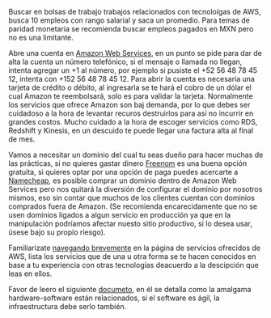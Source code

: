 Buscar en bolsas de trabajo trabajos relacionados con tecnoloígas de AWS, busca 10 empleos con rango salarial y saca un promedio. Para temas de paridad monetaria se recomienda buscar empleos pagados en MXN pero no es una limitante.

Abre una cuenta en [Amazon Web Services](https://portal.aws.amazon.com/billing/signup#/start), en un punto se pide para dar de alta la cuenta un número telefónico, si el mensaje o llamada no llegan, intenta agregar un +1 al número, por ejemplo si pusiste el +52 56 48 78 45 12, intenta con +152 56 48 78 45 12. Para abrir la cuenta es necesaria una tarjeta de crédito o débito, al ingresarla se te hará el cobro de un dólar el cual Amazon te reembolsará, solo es para validar la tarjeta. Normalmente los servicios que ofrece Amazon son baj demanda, por lo que debes ser cuidadoso a la hora de levantar recuros destruirlos para así no incurrir en grandes costos. 
Mucho cuidado a la hora de escoger servicios como RDS, Redshift y Kinesis, en un descuido te puede llegar una factura alta al final de mes.

Vamos a necesitar un dominio del cual tu seas dueño para hacer muchas de las prácticas, si no quieres gastar dinero 
[Freenom](https://www.freenom.com/es/index.html?lang=es) es una buena opción gratuita, si quieres optar por una opción de paga puedes acercarte a [Namecheap](https://www.namecheap.com/), es posible comprar un dominio dentro de Amazon Web Services pero nos quitará la diversión de configurar el dominio por nosotros mismos, eso sin contar que muchos de los clientes cuentan con dominios comprados fuera de Amazon. (Se recomienda encarecidamente que no se usen dominios ligados a algun servicio en producción ya que en la manipulación podríamos afectar nuesto sitio productivo, si lo desea usar, úsese bajo su propio riesgo).


Familiarizate [navegando brevemente](https://aws.amazon.com/es/products/) en la página de servicios ofrecidos de AWS, lista los servicios que de una u otra forma se te hacen conocidos en base a tu experiencia con otras tecnologías deacuerdo a la descipción que leas en ellos. 


Favor de leero el siguiente [documeto](https://www.redalyc.org/pdf/816/81642256017.pdf), en él se detalla como la amalgama hardware-software están relacionados, si el software es ágil, la infraestructura debe serlo también.